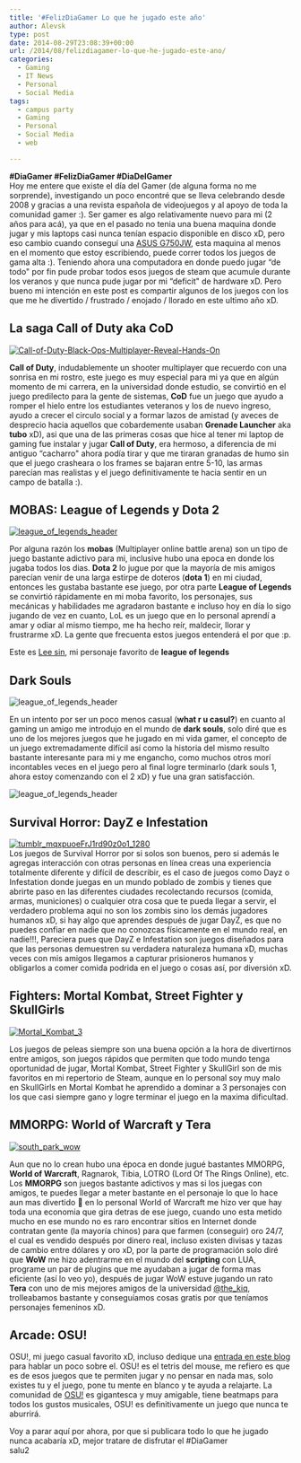 ```yaml
---
title: '#FelizDiaGamer Lo que he jugado este año'
author: Alevsk
type: post
date: 2014-08-29T23:08:39+00:00
url: /2014/08/felizdiagamer-lo-que-he-jugado-este-ano/
categories:
  - Gaming
  - IT News
  - Personal
  - Social Media
tags:
  - campus party
  - Gaming
  - Personal
  - Social Media
  - web

---
```

**#DiaGamer #FelizDiaGamer #DiaDelGamer**  
Hoy me entere que existe el día del Gamer (de alguna forma no me sorprende), investigando un poco encontré que se lleva celebrando desde 2008 y gracias a una revista española de videojuegos y al apoyo de toda la comunidad gamer :). Ser gamer es algo relativamente nuevo para mi (2 años para acá), ya que en el pasado no tenia una buena maquina donde jugar y mis laptops casi nunca tenían espacio disponible en disco xD, pero eso cambio cuando conseguí una [ASUS G750JW](http://www.asus.com/Notebooks_Ultrabooks/ASUS_ROG_G750JW/), esta maquina al menos en el momento que estoy escribiendo, puede correr todos los juegos de gama alta :). Teniendo ahora una computadora en donde puedo jugar “de todo" por fin pude probar todos esos juegos de steam que acumule durante los veranos y que nunca pude jugar por mi “deficit" de hardware xD. Pero bueno mi intención en este post es compartir algunos de los juegos con los que me he divertido / frustrado / enojado / llorado en este ultimo año xD.

## La saga Call of Duty aka CoD

[![Call-of-Duty-Black-Ops-Multiplayer-Reveal-Hands-On](/images/Call-of-Duty-Black-Ops-Multiplayer-Reveal-Hands-On.jpg)](http://www.alevsk.com/2014/08/felizdiagamer-lo-que-he-jugado-este-ano/call-of-duty-black-ops-multiplayer-reveal-hands-on/)

**Call of Duty**, indudablemente un shooter multiplayer que recuerdo con una sonrisa en mi rostro, este juego es muy especial para mi ya que en algún momento de mi carrera, en la universidad donde estudio, se convirtió en el juego predilecto para la gente de sistemas, **CoD** fue un juego que ayudo a romper el hielo entre los estudiantes veteranos y los de nuevo ingreso, ayudo a crecer el circulo social y a formar lazos de amistad (y aveces de desprecio hacia aquellos que cobardemente usaban **Grenade Launcher** aka **tubo** xD), asi que una de las primeras cosas que hice al tener mi laptop de gaming fue instalar y jugar **Call of Duty**, era hermoso, a diferencia de mi antiguo “cacharro" ahora podía tirar y que me tiraran granadas de humo sin que el juego crasheara o los frames se bajaran entre 5-10, las armas parecían mas realistas y el juego definitivamente te hacia sentir en un campo de batalla :).

## MOBAS: League of Legends y Dota 2

[![league_of_legends_header](/images/league_of_legends_header.jpg)](http://www.alevsk.com/2014/08/felizdiagamer-lo-que-he-jugado-este-ano/league_of_legends_header/)

Por alguna razón los **mobas** (Multiplayer online battle arena) son un tipo de juego bastante adictivo para mi, inclusive hubo una epoca en donde los jugaba todos los dias. **Dota 2** lo jugue por que la mayoría de mis amigos parecían venir de una larga estirpe de doteros (**dota 1**) en mi ciudad, entonces les gustaba bastante ese juego, por otra parte **League of Legends** se convirtió rápidamente en mi moba favorito, los personajes, sus mecánicas y habilidades me agradaron bastante e incluso hoy en día lo sigo jugando de vez en cuanto, LoL es un juego que en lo personal aprendí a amar y odiar al mismo tiempo, me ha hecho reír, maldecir, llorar y frustrarme xD. La gente que frecuenta estos juegos entenderá el por que :p.

Este es [Lee sin](http://leagueoflegends.wikia.com/wiki/Lee_Sin), mi personaje favorito de **league of legends**



## Dark Souls

![league_of_legends_header](http://i.kinja-img.com/gawker-media/image/upload/s--0i3x0xQs--/c_fit,fl_progressive,q_80,w_636/806296625345840042.gif) 

En un intento por ser un poco menos casual (**what r u casul?**) en cuanto al gaming un amigo me introdujo en el mundo de **dark souls**, solo diré que es uno de los mejores juegos que he jugado en mi vida gamer, el concepto de un juego extremadamente difícil así como la historia del mismo resulto bastante interesante para mi y me engancho, como muchos otros morí incontables veces en el juego pero al final logre terminarlo (dark souls 1, ahora estoy comenzando con el 2 xD) y fue una gran satisfacción.

![league_of_legends_header](http://i.kinja-img.com/gawker-media/image/upload/s--AVY1BPtJ--/c_fit,fl_progressive,q_80,w_636/806303690548035469.gif) 

## Survival Horror: DayZ e Infestation

[![tumblr_mqxpuoeFrJ1rd90z0o1_1280](/images/tumblr_mqxpuoeFrJ1rd90z0o1_1280.jpg)](http://www.alevsk.com/2014/08/felizdiagamer-lo-que-he-jugado-este-ano/tumblr_mqxpuoefrj1rd90z0o1_1280/)  
Los juegos de Survival Horror por si solos son buenos, pero si además le agregas interacción con otras personas en línea creas una experiencia totalmente diferente y difícil de describir, es el caso de juegos como Dayz o Infestation donde juegas en un mundo poblado de zombis y tienes que abrirte paso en las diferentes ciudades recolectando recursos (comida, armas, municiones) o cualquier otra cosa que te pueda llegar a servir, el verdadero problema aqui no son los zombis sino los demás jugadores humanos xD, si hay algo que aprendes después de jugar DayZ, es que no puedes confiar en nadie que no conozcas físicamente en el mundo real, en nadie!!!, Pareciera pues que DayZ e Infestation son juegos diseñados para que las personas demuestren su verdadera naturaleza humana xD, muchas veces con mis amigos llegamos a capturar prisioneros humanos y obligarlos a comer comida podrida en el juego o cosas así, por diversión xD.



## Fighters: Mortal Kombat, Street Fighter y SkullGirls

[![Mortal_Kombat_3](/images/Mortal_Kombat_3.jpg)](http://www.alevsk.com/2014/08/felizdiagamer-lo-que-he-jugado-este-ano/mortal_kombat_3/)

Los juegos de peleas siempre son una buena opción a la hora de divertirnos entre amigos, son juegos rápidos que permiten que todo mundo tenga oportunidad de jugar, Mortal Kombat, Street Fighter y SkullGirl son de mis favoritos en mi repertorio de Steam, aunque en lo personal soy muy malo en SkullGirls en Mortal Kombat he aprendido a dominar a 3 personajes con los que casi siempre gano y logre terminar el juego en la maxima dificultad.



## MMORPG: World of Warcraft y Tera

[![south_park_wow](/images/south_park_wow.jpg)](http://www.alevsk.com/2014/08/felizdiagamer-lo-que-he-jugado-este-ano/south_park_wow/)

Aun que no lo crean hubo una época en donde jugué bastantes MMORPG, **World of Warcraft**, Ragnarok, Tibia, LOTRO (Lord Of The Rings Online), etc. Los **MMORPG** son juegos bastante adictivos y mas si los juegas con amigos, te puedes llegar a meter bastante en el personaje lo que lo hace aun mas divertido 🙂 en lo personal World of Warcraft me hizo ver que hay toda una economia que gira detras de ese juego, cuando uno esta metido mucho en ese mundo no es raro encontrar sitios en Internet donde contratan gente (la mayoría chinos) para que farmen (conseguir) oro 24/7, el cual es vendido después por dinero real, incluso existen divisas y tazas de cambio entre dólares y oro xD, por la parte de programación solo diré que **WoW** me hizo adentrarme en el mundo del **scripting** con LUA, programe un par de plugins que me ayudaban a jugar de forma mas eficiente (así lo veo yo), después de jugar WoW estuve jugando un rato **Tera** con uno de mis mejores amigos de la universidad [@the_kiq](twitter.com/the_kiq), trolleabamos bastante y conseguíamos cosas gratis por que teníamos personajes femeninos xD.



## Arcade: OSU!

OSU!, mi juego casual favorito xD, incluso dedique una [entrada en este blog](http://www.alevsk.com/2013/12/osu-juego-ritmico-musical-para-relajarse/) para hablar un poco sobre el. OSU! es el tetris del mouse, me refiero es que es de esos juegos que te permiten jugar y no pensar en nada mas, solo existes tu y el juego, pone tu mente en blanco y te ayuda a relajarte. La comunidad de [OSU!](http://osu.ppy.sh/) es gigantesca y muy amigable, tiene beatmaps para todos los gustos musicales, OSU! es definitivamente un juego que nunca te aburrirá.



Voy a parar aquí por ahora, por que si publicara todo lo que he jugado nunca acabaría xD, mejor tratare de disfrutar el #DiaGamer  
salu2